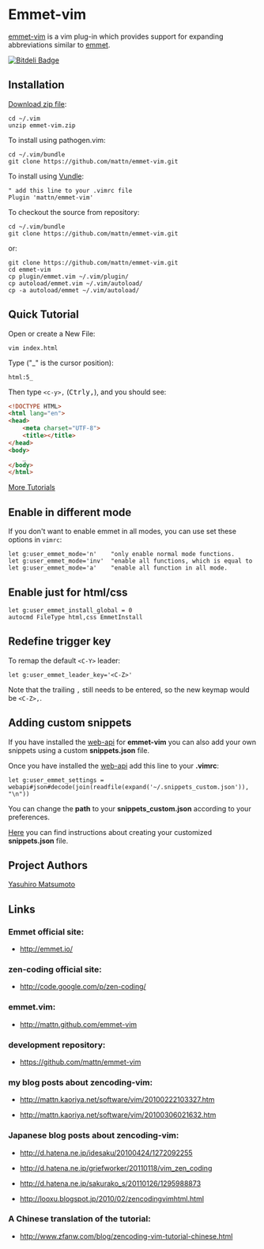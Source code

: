 # Emmet-vim

[emmet-vim](http://mattn.github.com/emmet-vim) is a vim plug-in
which provides support for expanding abbreviations similar to
[emmet](http://emmet.io/).

[![Bitdeli Badge](https://d2weczhvl823v0.cloudfront.net/mattn/emmet-vim/trend.png)](https://bitdeli.com/free "Bitdeli Badge")

## Installation

[Download zip file](http://www.vim.org/scripts/script.php?script_id=2981):

    cd ~/.vim
    unzip emmet-vim.zip

To install using pathogen.vim:

    cd ~/.vim/bundle
    git clone https://github.com/mattn/emmet-vim.git
    
To install using [Vundle](https://github.com/gmarik/vundle):

    " add this line to your .vimrc file
    Plugin 'mattn/emmet-vim'

To checkout the source from repository:

    cd ~/.vim/bundle
    git clone https://github.com/mattn/emmet-vim.git

or:

    git clone https://github.com/mattn/emmet-vim.git
    cd emmet-vim
    cp plugin/emmet.vim ~/.vim/plugin/
    cp autoload/emmet.vim ~/.vim/autoload/
    cp -a autoload/emmet ~/.vim/autoload/


## Quick Tutorial

Open or create a New File:

    vim index.html

Type ("\_" is the cursor position):

    html:5_

Then type `<c-y>,` (<kbd>Ctrl</kbd><kbd>y</kbd><kbd>,</kbd>), and you should see:

```html
<!DOCTYPE HTML>
<html lang="en">
<head>
	<meta charset="UTF-8">
	<title></title>
</head>
<body>
	_
</body>
</html>
```

[More Tutorials](https://raw.github.com/mattn/emmet-vim/master/TUTORIAL)


## Enable in different mode

If you don't want to enable emmet in all modes,
you can use set these options in `vimrc`:

```vim
let g:user_emmet_mode='n'    "only enable normal mode functions.
let g:user_emmet_mode='inv'  "enable all functions, which is equal to
let g:user_emmet_mode='a'    "enable all function in all mode.
```

## Enable just for html/css

```vim
let g:user_emmet_install_global = 0
autocmd FileType html,css EmmetInstall
```

## Redefine trigger key
To remap the default `<C-Y>` leader:

```vim
let g:user_emmet_leader_key='<C-Z>'
```

Note that the trailing `,` still needs to be entered, so the new keymap would be `<C-Z>,`.

## Adding custom snippets
If you have installed the [web-api](https://github.com/mattn/webapi-vim) for **emmet-vim** you can also add your own snippets using a custom **snippets.json** file.

Once you have installed the [web-api](https://github.com/mattn/webapi-vim) add this line to your **.vimrc**:
```
let g:user_emmet_settings = webapi#json#decode(join(readfile(expand('~/.snippets_custom.json')), "\n"))
```
You can change the **path** to your **snippets_custom.json** according to your preferences.

[Here](http://docs.emmet.io/customization/snippets/) you can find instructions about creating your customized **snippets.json** file.

## Project Authors

[Yasuhiro Matsumoto](http://mattn.kaoriya.net/)

## Links

### Emmet official site:

* <http://emmet.io/>

### zen-coding official site:

* <http://code.google.com/p/zen-coding/>

### emmet.vim:

* <http://mattn.github.com/emmet-vim>

### development repository:

* <https://github.com/mattn/emmet-vim>

### my blog posts about zencoding-vim:

* <http://mattn.kaoriya.net/software/vim/20100222103327.htm>

* <http://mattn.kaoriya.net/software/vim/20100306021632.htm>

### Japanese blog posts about zencoding-vim:

* <http://d.hatena.ne.jp/idesaku/20100424/1272092255>

* <http://d.hatena.ne.jp/griefworker/20110118/vim_zen_coding>

* <http://d.hatena.ne.jp/sakurako_s/20110126/1295988873>

* <http://looxu.blogspot.jp/2010/02/zencodingvimhtml.html>

### A Chinese translation of the tutorial:

* <http://www.zfanw.com/blog/zencoding-vim-tutorial-chinese.html>

